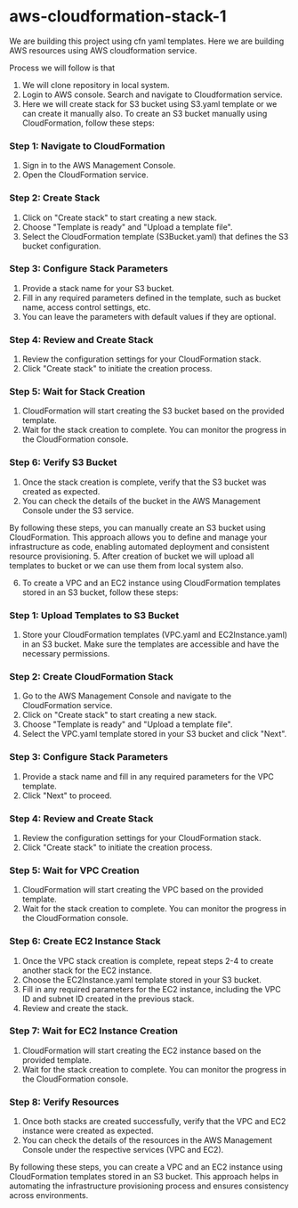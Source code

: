 # aws-cloudformation-stack-1
We are building this project using cfn yaml templates.
Here we are building AWS resources using AWS cloudformation service.

Process we will follow is that

1. We will clone repository in local system.
2. Login to AWS console. Search and navigate to Cloudformation service.
3. Here we will create stack for S3 bucket using S3.yaml template or we can create it manually also.
   To create an S3 bucket manually using CloudFormation, follow these steps:

### Step 1: Navigate to CloudFormation
1. Sign in to the AWS Management Console.
2. Open the CloudFormation service.

### Step 2: Create Stack
1. Click on "Create stack" to start creating a new stack.
2. Choose "Template is ready" and "Upload a template file".
3. Select the CloudFormation template (S3Bucket.yaml) that defines the S3 bucket configuration.

### Step 3: Configure Stack Parameters
1. Provide a stack name for your S3 bucket.
2. Fill in any required parameters defined in the template, such as bucket name, access control settings, etc.
3. You can leave the parameters with default values if they are optional.

### Step 4: Review and Create Stack
1. Review the configuration settings for your CloudFormation stack.
2. Click "Create stack" to initiate the creation process.

### Step 5: Wait for Stack Creation
1. CloudFormation will start creating the S3 bucket based on the provided template.
2. Wait for the stack creation to complete. You can monitor the progress in the CloudFormation console.

### Step 6: Verify S3 Bucket
1. Once the stack creation is complete, verify that the S3 bucket was created as expected.
2. You can check the details of the bucket in the AWS Management Console under the S3 service.

By following these steps, you can manually create an S3 bucket using CloudFormation. This approach allows you to define and manage your infrastructure as code, enabling automated deployment and consistent resource provisioning.
5. After creation of bucket we will upload all templates to bucket or we can use them from local system also.

6. To create a VPC and an EC2 instance using CloudFormation templates stored in an S3 bucket, follow these steps:

### Step 1: Upload Templates to S3 Bucket
1. Store your CloudFormation templates (VPC.yaml and EC2Instance.yaml) in an S3 bucket. Make sure the templates are accessible and have the necessary permissions.

### Step 2: Create CloudFormation Stack
1. Go to the AWS Management Console and navigate to the CloudFormation service.
2. Click on "Create stack" to start creating a new stack.
3. Choose "Template is ready" and "Upload a template file".
4. Select the VPC.yaml template stored in your S3 bucket and click "Next".

### Step 3: Configure Stack Parameters
1. Provide a stack name and fill in any required parameters for the VPC template.
2. Click "Next" to proceed.

### Step 4: Review and Create Stack
1. Review the configuration settings for your CloudFormation stack.
2. Click "Create stack" to initiate the creation process.

### Step 5: Wait for VPC Creation
1. CloudFormation will start creating the VPC based on the provided template.
2. Wait for the stack creation to complete. You can monitor the progress in the CloudFormation console.

### Step 6: Create EC2 Instance Stack
1. Once the VPC stack creation is complete, repeat steps 2-4 to create another stack for the EC2 instance.
2. Choose the EC2Instance.yaml template stored in your S3 bucket.
3. Fill in any required parameters for the EC2 instance, including the VPC ID and subnet ID created in the previous stack.
4. Review and create the stack.

### Step 7: Wait for EC2 Instance Creation
1. CloudFormation will start creating the EC2 instance based on the provided template.
2. Wait for the stack creation to complete. You can monitor the progress in the CloudFormation console.

### Step 8: Verify Resources
1. Once both stacks are created successfully, verify that the VPC and EC2 instance were created as expected.
2. You can check the details of the resources in the AWS Management Console under the respective services (VPC and EC2).

By following these steps, you can create a VPC and an EC2 instance using CloudFormation templates stored in an S3 bucket. This approach helps in automating the infrastructure provisioning process and ensures consistency across environments.

